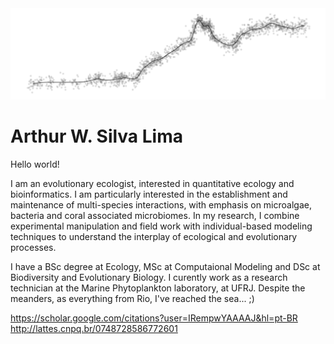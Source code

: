 <img src="DoisIrmaos.png" alt="hi" class="inline"/>

# Arthur W. Silva Lima
Hello world!

I am an evolutionary ecologist, interested in quantitative ecology and bioinformatics. I am particularly interested in the establishment and maintenance of multi-species interactions, with emphasis on microalgae, bacteria and coral associated microbiomes. In my research, I combine experimental manipulation
and field work with individual-based modeling techniques to understand the interplay of ecological and evolutionary processes.

I have a BSc degree at Ecology, MSc at Computaional Modeling and DSc at Biodiversity and Evolutionary Biology. I curently work as a research technician at the Marine Phytoplankton laboratory, at UFRJ. Despite the meanders, as everything from Rio, I've reached the sea... ;)

https://scholar.google.com/citations?user=IRempwYAAAAJ&hl=pt-BR
http://lattes.cnpq.br/0748728586772601
